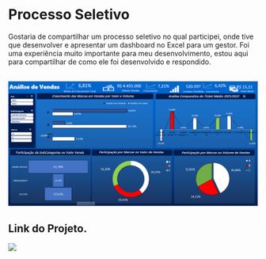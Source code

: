 # Processo Seletivo
Gostaria de compartilhar um processo seletivo no qual participei, onde tive que desenvolver e apresentar um dashboard no Excel para um gestor. Foi uma experiência muito importante para meu desenvolvimento, estou aqui para compartilhar de como ele foi desenvolvido e respondido.





&nbsp;
![alt text](image.png)


## Link do Projeto.
<div align="left">  
<a href="https://github.com/felipefagion/projeto_excel/blob/main/dashboardexcel.ipynb" target="_blank"><img src="https://img.shields.io/badge/Go-00ADD8?style=for-the-badge&logo=go&logoColor=white"</a>
